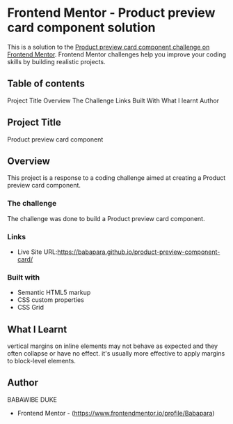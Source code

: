 # Frontend Mentor - Product preview card component solution

This is a solution to the [Product preview card component challenge on Frontend Mentor](https://www.frontendmentor.io/challenges/product-preview-card-component-GO7UmttRfa). Frontend Mentor challenges help you improve your coding skills by building realistic projects. 

## Table of contents

Project Title
Overview
The Challenge
Links
Built With
What I learnt
Author

## Project Title
 Product preview card component
## Overview
This project is a response to a coding challenge aimed at creating a Product preview card component.


### The challenge
The challenge was done to build a Product preview card component.

### Links
- Live Site URL:https://babapara.github.io/product-preview-component-card/ 


### Built with
- Semantic HTML5 markup
- CSS custom properties
- CSS Grid

## What I Learnt
vertical margins on inline elements may not behave as expected and they often collapse or have no effect. it's usually more effective to apply margins to block-level elements.

## Author
BABAWIBE DUKE
- Frontend Mentor - (https://www.frontendmentor.io/profile/Babapara)


